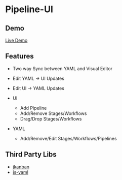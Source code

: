 # Pipeline-UI

## Demo

[Live Demo](https://damienbitrise.github.io/Pipeline-UI/)

## Features

- Two way Sync between YAML and Visual Editor
- Edit YAML -> UI Updates
- Edit UI -> YAML Updates

- UI
  - Add Pipeline
  - Add/Remove Stages/Workflows
  - Drag/Drop Stages/Workflows

- YAML
  - Add/Remove/Edit Stages/Workflows/Pipelines

## Third Party Libs

- [jkanban](https://github.com/riktar/jkanban)
- [js-yaml](https://github.com/nodeca/js-yaml)

